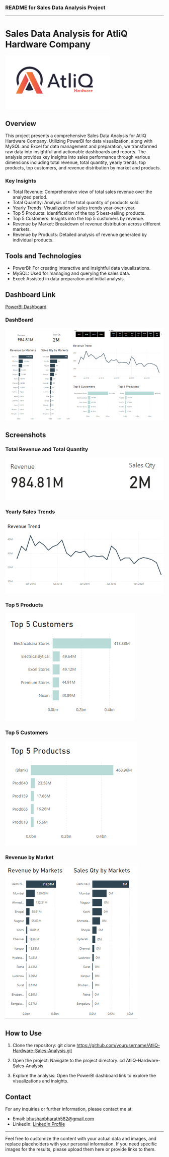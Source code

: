 ### README for Sales Data Analysis Project

---

# Sales Data Analysis for AtliQ Hardware Company

![AtliQ Logo](images/487090-company-logo.png)

## Overview

This project presents a comprehensive Sales Data Analysis for AtliQ Hardware Company. Utilizing PowerBI for data visualization, along with MySQL and Excel for data management and preparation, we transformed raw data into insightful and actionable dashboards and reports. The analysis provides key insights into sales performance through various dimensions including total revenue, total quantity, yearly trends, top products, top customers, and revenue distribution by market and products.

### Key Insights

- Total Revenue: Comprehensive view of total sales revenue over the analyzed period.
- Total Quantity: Analysis of the total quantity of products sold.
- Yearly Trends: Visualization of sales trends year-over-year.
- Top 5 Products: Identification of the top 5 best-selling products.
- Top 5 Customers: Insights into the top 5 customers by revenue.
- Revenue by Market: Breakdown of revenue distribution across different markets.
- Revenue by Products: Detailed analysis of revenue generated by individual products.

## Tools and Technologies

- PowerBI: For creating interactive and insightful data visualizations.
- MySQL: Used for managing and querying the sales data.
- Excel: Assisted in data preparation and initial analysis.

## Dashboard Link

[PowerBI Dashboard](https://app.powerbi.com/groups/me/reports/240877e1-81cf-405d-b92e-bb5ddf33255f?ctid=28c91f10-5f30-4e54-8350-8d6f3863b678&pbi_source=linkShare)

### DashBoard

![Dashboard image](images/img1.PNG)

## Screenshots

### Total Revenue and Total Quantity

![Total Revenue and Total Quantity](images/img2.PNG)

### Yearly Sales Trends

![Yearly Trends](images/img3.PNG)

### Top 5 Products

![Top 5 Products](images/img4.PNG)

### Top 5 Customers

![Top 5 Customers](images/img5.PNG)

### Revenue by Market

![Revenue by Market](images/img6.PNG)

## How to Use

1. Clone the repository:
      git clone https://github.com/yourusername/AtliQ-Hardware-Sales-Analysis.git
   
2. Open the project: Navigate to the project directory.
      cd AtliQ-Hardware-Sales-Analysis
   
3. Explore the analysis: Open the PowerBI dashboard link to explore the visualizations and insights.

## Contact

For any inquiries or further information, please contact me at:
- Email: bhushanbharath582@gmail.com
- LinkedIn: [LinkedIn Profile](https://www.linkedin.com/in/bharathbhushankoneni/)

---

Feel free to customize the content with your actual data and images, and replace placeholders with your personal information. If you need specific images for the results, please upload them here or provide links to them.
